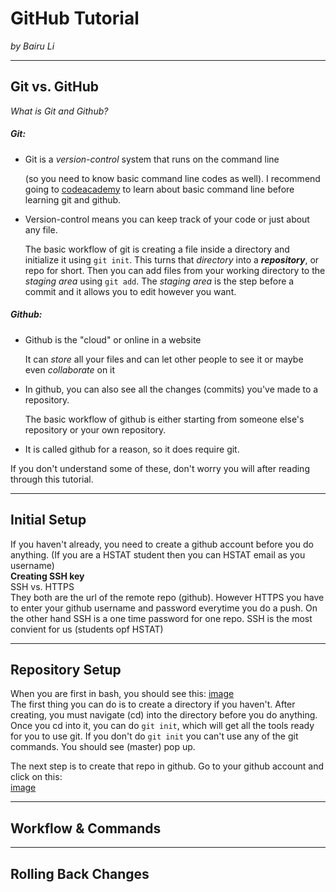 # GitHub Tutorial

_by Bairu Li_

---
## Git vs. GitHub

_What is Git and Github?_  
##### Git:
* Git is a _version-control_ system that runs on the command line  

  (so you need to know basic command line codes as well). I recommend going to [codeacademy](https://www.codecademy.com/) 
  to learn about basic command line before learning git and github.
  
* Version-control means you can keep track of your code or just about any file. 

  The basic workflow of git is creating a file inside a directory and initialize it using `git init`. 
  This turns that _directory_ into a **_repository_**, or repo for short. Then you can add files from your working directory to the 
  _staging area_ using `git add`. The _staging area_ is the step before a commit and it allows you to edit however you want.  

##### Github:
* Github is the "cloud" or online in a website

  It can _store_ all your files and can let other people to see it or maybe even _collaborate_ on it
  
* In github, you can also see all the changes (commits) you've made to a repository. 

  The basic workflow of github is either starting from someone
  else's repository or your own repository. 
  
* It is called github for a reason, so it does require git.  

If you don't understand some of these, don't worry you will after reading through this tutorial.

---
## Initial Setup
If you haven't already, you need to create a github account before you do anything. (If you are a HSTAT student then you can HSTAT email as you username)  
**Creating SSH key**  
SSH vs. HTTPS  
They both are the url of the remote repo (github). However HTTPS you have to enter your github username and password everytime you do 
a push. On the other hand SSH is a one time password for one repo. SSH is the most convient for us (students opf HSTAT)









---
## Repository Setup

When you are first in bash, you should see this:
[image][bash]  
The first thing you can do is to create a directory if you haven't. After creating, you must navigate (cd) into the directory before you do
anything. Once you cd into it, you can do `git init`, which will get all the tools ready for you to use git. If you don't do `git init` you
can't use any of the git commands. You should see (master) pop up.

The next step is to create that repo in github. Go to your github account and click on this:  
[image][addrepo]


[addrepo]: image
[bash]:image

---
## Workflow & Commands



---
## Rolling Back Changes
